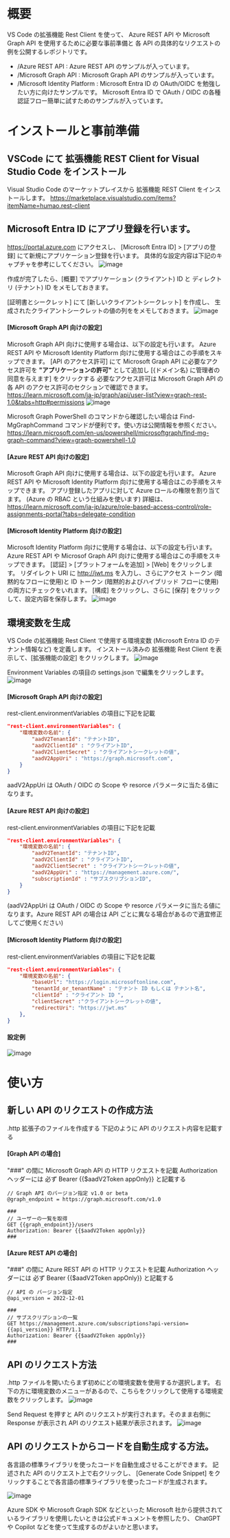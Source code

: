 # 概要
VS Code の拡張機能 Rest Client を使って、 Azure REST API や Microsoft Graph API を使用するために必要な事前準備と
各 API の具体的なリクエストの例を公開するレポジトリです。

* /Azure REST API : Azure REST API のサンプルが入っています。
* /Microsoft Graph API : Microsoft Graph API のサンプルが入っています。
* /Microsoft Identity Platform : Microsoft Entra ID の OAuth/OIDC を勉強したい方に向けたサンプルです。 Microsoft Entra ID で OAuth / OIDC の各種認証フロー簡単に試すためのサンプルが入っています。

# インストールと事前準備
## VSCode にて 拡張機能 REST Client for Visual Studio Code をインストール
Visual Studio Code のマーケットプレイスから 拡張機能 REST Client をインストールします。
https://marketplace.visualstudio.com/items?itemName=humao.rest-client

## Microsoft Entra ID にアプリ登録を行います。
https://portal.azure.com にアクセスし、 [Microsoft Entra ID] > [アプリの登録] にて新規にアプリケーション登録を行います。
具体的な設定内容は下記のキャプチャを参考にしてください。
![image](https://github.com/shmiki-microsoft/REST-Client-for-Visual-Studio-Code---Example-requests-for-Azure-REST-API-and-Microsoft-Graph-API/assets/74346899/36009611-99db-4311-8f85-a62736bf909b)

作成が完了したら、[概要] でアプリケーション (クライアント) ID と ディレクトリ (テナント) ID をメモしておきます。

[証明書とシークレット] にて [新しいクライアントシークレット] を作成し、
生成されたクライアントシークレットの値の列ををメモしておきます。
![image](https://github.com/shmiki-microsoft/REST-Client-for-Visual-Studio-Code---Example-requests-for-Azure-REST-API-and-Microsoft-Graph-API/assets/74346899/c2f56ff0-381c-4de8-af94-f1806c8e3a44)

#### [Microsoft Graph API 向けの設定]
Microsoft Graph API 向けに使用する場合は、以下の設定も行います。 Azure REST API や Microsoft Identity Platform 向けに使用する場合はこの手順をスキップできます。
[API のアクセス許可] にて Microsoft Graph API に必要なアクセス許可を **"アプリケーションの許可"** として追加し [{ドメイン名} に管理者の同意を与えます] をクリックする
必要なアクセス許可は Microsoft Graph API の各 API のアクセス許可のセクションで確認できます。
https://learn.microsoft.com/ja-jp/graph/api/user-list?view=graph-rest-1.0&tabs=http#permissions
![image](https://github.com/shmiki-microsoft/REST-Client-for-Visual-Studio-Code---Example-requests-for-Azure-REST-API-and-Microsoft-Graph-API/assets/74346899/aeef9f8e-9f38-461e-a51f-b860060ccede)

Microsoft Graph PowerShell のコマンドから確認したい場合は
Find-MgGraphCommand  コマンドが便利です。使い方は公開情報を参照ください。
https://learn.microsoft.com/en-us/powershell/microsoftgraph/find-mg-graph-command?view=graph-powershell-1.0

#### [Azure REST API 向けの設定]
Microsoft Graph API 向けに使用する場合は、以下の設定も行います。 Azure REST API や Microsoft Identity Platform 向けに使用する場合はこの手順をスキップできます。
アプリ登録したアプリに対して Azure ロールの権限を割り当てます。 (Azure の RBAC という仕組みを使います)
詳細は、
https://learn.microsoft.com/ja-jp/azure/role-based-access-control/role-assignments-portal?tabs=delegate-condition

#### [Microsoft Identity Platform 向けの設定]
Microsoft Identity Platform 向けに使用する場合は、以下の設定も行います。 Azure REST API や Microsof Graph API 向けに使用する場合はこの手順をスキップできます。
[認証] > [プラットフォームを追加] > [Web] をクリックします。
リダイレクト URI に http://jwt.ms を入力し、さらにアクセス トークン (暗黙的なフローに使用)と
ID トークン (暗黙的およびハイブリッド フローに使用) の両方にチェックをいれます。
[構成] をクリックし、さらに [保存] をクリックして、設定内容を保存します。
![image](https://github.com/shmiki-microsoft/REST-Client-for-Visual-Studio-Code---Example-requests-for-Azure-REST-API-and-Microsoft-Graph-API/assets/74346899/8fe09995-31d9-4c32-b4b3-d1b30c9156d8)

## 環境変数を生成
VS Code の拡張機能 Rest Client で使用する環境変数 (Microsoft Entra ID のテナント情報など) を定義します。
インストール済みの 拡張機能 Rest Client を表示して、[拡張機能の設定] をクリックします。
![image](https://github.com/shmiki-microsoft/REST-Client-for-Visual-Studio-Code---Example-requests-for-Azure-REST-API-and-Microsoft-Graph-API/assets/74346899/9321891c-5ea3-4826-b3a2-e6deab44e3a1)


Environment Variables の項目の settings.json で編集をクリックします。
![image](https://github.com/shmiki-microsoft/REST-Client-for-Visual-Studio-Code---Example-requests-for-Azure-REST-API-and-Microsoft-Graph-API/assets/74346899/3fb0a5b8-233a-4b5a-a74c-c13921c7a144)

#### [Microsoft Graph API 向けの設定]
rest-client.environmentVariables の項目に下記を記載
```json:settings.json
"rest-client.environmentVariables": {
    "環境変数の名前": {
        "aadV2TenantId": "テナントID",
        "aadV2ClientId" : "クライアントID",
        "aadV2ClientSecret" : "クライアントシークレットの値",
        "aadV2AppUri" : "https://graph.microsoft.com",
    }
}
```
aadV2AppUri は OAuth / OIDC の Scope や resorce パラメータに当たる値になります。

#### [Azure REST API 向けの設定]
rest-client.environmentVariables の項目に下記を記載
```json:settings.json
"rest-client.environmentVariables": {
    "環境変数の名前": {
        "aadV2TenantId": "テナントID",
        "aadV2ClientId" : "クライアントID",
        "aadV2ClientSecret" : "クライアントシークレットの値",
        "aadV2AppUri" : "https://management.azure.com/",
        "subscriptionId" : "サブスクリプションID",
    }
}
```
(aadV2AppUri は OAuth / OIDC の Scope や resorce パラメータに当たる値になります。Azure REST API の場合は API ごとに異なる場合があるので適宜修正してご使用ください)

#### [Microsoft Identity Platform 向けの設定]
rest-client.environmentVariables の項目に下記を記載
```json:settings.json
"rest-client.environmentVariables": {
    "環境変数の名前": {
        "baseUrl": "https://login.microsoftonline.com",
        "tenantId_or_tenantName" : "テナント ID もしくは テナント名",
        "clientId" : "クライアント ID ",
        "clientSecret" :"クライアントシークレットの値",
        "redirectUri": "https://jwt.ms"
    },
}
```
#### 設定例
![image](https://github.com/shmiki-microsoft/REST-Client-for-Visual-Studio-Code---Example-requests-for-Azure-REST-API-and-Microsoft-Graph-API/assets/74346899/d6c8701f-0077-4246-b340-d06f8f159864)

# 使い方
## 新しい API のリクエストの作成方法
.http 拡張子のファイルを作成する
下記のように API のリクエスト内容を記載する
#### [Graph API の場合]
"###" の間に Microsoft Graph API の HTTP リクエストを記載
Authorization ヘッダーには 必ず Bearer {{$aadV2Token appOnly}} と記載する
```
// Graph API のバージョン指定 v1.0 or beta
@graph_endpoint = https://graph.microsoft.com/v1.0

###
// ユーザーの一覧を取得
GET {{graph_endpoint}}/users
Authorization: Bearer {{$aadV2Token appOnly}}
###
```

#### [Azure REST API の場合]
"###" の間に Azure REST API の HTTP リクエストを記載
Authorization ヘッダーには 必ず Bearer {{$aadV2Token appOnly}} と記載する
```
// API の バージョン指定
@api_version = 2022-12-01

###
// サブスクリプションの一覧
GET https://management.azure.com/subscriptions?api-version={{api_version}} HTTP/1.1
Authorization: Bearer {{$aadV2Token appOnly}}
###
```

## API のリクエスト方法
.http ファイルを開いたらまず初めにどの環境変数を使用するか選択します。
右下の方に環境変数のメニューがあるので、こちらをクリックして使用する環境変数をクリックします。
![image](https://github.com/shmiki-microsoft/REST-Client-for-Visual-Studio-Code---Example-requests-for-Azure-REST-API-and-Microsoft-Graph-API/assets/74346899/6bc867f2-150e-4427-a5b2-071304e53aff)

Send Request を押すと API のリクエストが実行されます。そのまま右側に Response が表示され API のリクエスト結果が表示されます。
![image](https://github.com/shmiki-microsoft/REST-Client-for-Visual-Studio-Code---Example-requests-for-Azure-REST-API-and-Microsoft-Graph-API/assets/74346899/60956702-930e-4be5-8fdd-8b638e55796d)

## API のリクエストからコードを自動生成する方法。
各言語の標準ライブラリを使ったコードを自動生成させることができます。
記述された API のリクエスト上で右クリックし、 [Generate Code Snippet] をクリックすることで各言語の標準ライブラリを使ったコードが生成されます。

![image](https://github.com/shmiki-microsoft/REST-Client-for-Visual-Studio-Code---Example-requests-for-Azure-REST-API-and-Microsoft-Graph-API/assets/74346899/93c93982-a84e-4c95-bb7c-85ee36fefc99)

Azure SDK や Microsoft Graph SDK などといった Microsoft 社から提供されているライブラリを使用したいときは公式ドキュメントを参照したり、
ChatGPT や Copilot などを使って生成するのがよいかと思います。

